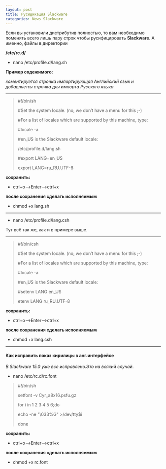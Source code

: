 ```yaml
---
layout: post
title: Русификация Slackware
categories: News Slackware
---
```


 Если вы установили дистрибутив полностью, то вам необходимо поменять всего лишь пару строк 
 чтобы русифицировать **Slackware**. А именно, файлы в директории 

**/etc/rc.d/**

- nano /etc/profile.d/lang.sh

 **Пример содежимого:**
 
*коментируется строчка импортирующая Английский язык и добавляется строчка 
 для импорта Русского языка*

**************************************

>#!/bin/sh
>
>#Set the system locale.  (no, we don’t have a menu for this ;-)
>
>#For a list of locales which are supported by this machine, type:
>
>#locale -a
>
>#en_US is the Slackware default locale:
>
>/etc/profile.d/lang.sh
>
>#export LANG=en_US
>
>export LANG=ru_RU.UTF-8

**сохранить:**

- ctrl+o-->Enter-->ctrl+x

**после сохранения сделать исполняемым**

- chmod +x lang.sh

**************************************

- nano /etc/profile.d/lang.csh

Тут всё так же, как и в примере выше.

***********************************

>#!/bin/csh
>
>#Set the system locale.  (no, we don’t have a menu for this ;-)
>
>#For a list of locales which are supported by this machine, type:
>
>#locale -a
>
>#en_US is the Slackware default locale:
>
>#setenv LANG en_US
>
>etenv LANG ru_RU.UTF-8

**сохранить:**

- ctrl+o-->Enter-->ctrl+x

**после сохранения сделать исполняемым**

- chmod +x lang.csh

**********************************
#### Как исправить показ кирилицы в анг.интерфейсе

*В Slackware 15.0 уже все исправлено.Это на всякий случай*.

- nano /etc/rc.d/rc.font

>#!/bin/sh
>
>setfont -v Cyr_a8x16.psfu.gz
>
>for i in 1 2 3 4 5 6;do
>
>echo -ne "\033%G" >/dev/tty$i
>
>done

**сохранить:**

- ctrl+o-->Enter-->ctrl+x

**после сохранения сделать исполняемым**

- chmod +x rc.font
